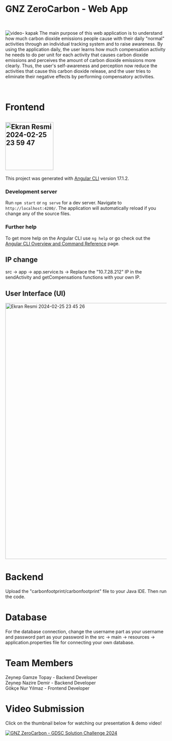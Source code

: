 # GNZ ZeroCarbon - Web App 
<br>

![video- kapak ](https://github.com/gdscbaskent/gnz-zero-carbon/assets/116390010/4e5e3157-9848-42d3-ab83-34fbd52b16c9)
The main purpose of this web application is to understand how much carbon dioxide emissions people cause with their daily "normal" activities through an individual tracking system and to raise awareness. By using the application daily, the user learns how much compensation activity he needs to do per unit for each activity that causes carbon dioxide emissions and perceives the amount of carbon dioxide emissions more clearly. Thus, the user's self-awareness and perception now reduce the activities that cause this carbon dioxide release, and the user tries to eliminate their negative effects by performing compensatory activities.

<br>

# Frontend
## <img width="150" alt="Ekran Resmi 2024-02-25 23 59 47" src="https://github.com/gdscbaskent/gnz-zero-carbon/assets/128600199/ce180b07-984e-424b-9c9c-94edc5d7a31d">
This project was generated with [Angular CLI](https://github.com/angular/angular-cli) version 17.1.2.

### Development server

Run  `npm start` or `ng serve` for a dev server. Navigate to `http://localhost:4200/`. The application will automatically reload if you change any of the source files.

### Further help

To get more help on the Angular CLI use `ng help` or go check out the [Angular CLI Overview and Command Reference](https://angular.io/cli) page.

## IP change

src -> app -> app.service.ts -> Replace the "10.7.28.212" IP in the sendActivity and getCompensations functions with your own IP.

## User Interface (UI)
<img width="800" alt="Ekran Resmi 2024-02-25 23 45 26" src="https://github.com/gdscbaskent/gnz-zero-carbon/assets/128600199/6714f4f6-4c04-468e-add0-6d93f8db727e">

# Backend

Upload the "carbonfootprint/carbonfootprint" file to your Java IDE. Then run the code. 

# Database

For the database connection, change the username part as your username and password part as your password in the src -> main -> resources -> application.properties file for connecting your own database.

# Team Members

Zeynep Gamze Topay - Backend Developer     
Zeynep Nazire Demir - Backend Developer    
Gökçe Nur Yılmaz - Frontend Developer      

# Video Submission
Click on the thumbnail below for watching our presentation & demo video! 
       
[![GNZ ZeroCarbon - GDSC Solution Challenge 2024](https://img.youtube.com/vi/s0pWy3pbP8I/0.jpg)](https://www.youtube.com/watch?v=s0pWy3pbP8I "GNZ ZeroCarbon - GDSC Solution Challenge 2024")
